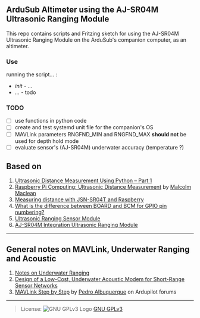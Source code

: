 ## ArduSub Altimeter using the AJ-SR04M Ultrasonic Ranging Module
This repo contains scripts and Fritzing sketch for using the AJ-SR04M Ultrasonic Ranging Module on the ArduSub's companion computer, as an altimeter.

### Use
running the script... :
- _init_ - ...
- _..._ - todo

### TODO
- [ ] use functions in python code
- [ ] create and test systemd unit file for the companion's OS
- [ ] MAVLink parameters RNGFND_MIN and RNGFND_MAX __should not__ be used for depth hold mode
- [ ] evaluate sensor's (AJ-SR04M) underwater accuracy (temperature ?)

<!-- info for the articles I used -->
## Based on
1. [Ultrasonic Distance Measurement Using Python – Part 1](https://www.raspberrypi-spy.co.uk/2012/12/ultrasonic-distance-measurement-using-python-part-1/#prettyPhoto)
1. [Raspberry Pi Computing: Ultrasonic Distance Measurement](https://leanpub.com/rpcultra/read#ultrasonic) by [Malcolm Maclean](https://twitter.com/d3noob)
1. [Measuring distance with JSN-SR04T and Raspberry](http://www.bambusekd.cz/dev/raspberry-measure-distance-JSN-SR04T)
1. [What is the difference between BOARD and BCM for GPIO pin numbering?](https://raspberrypi.stackexchange.com/questions/12966/what-is-the-difference-between-board-and-bcm-for-gpio-pin-numbering#12967)
1. [Ultrasonic Ranging Sensor Module](https://www.elecrow.com/wiki/index.php?title=Ultrasonic_Ranging_Sensor_Module)
1. [AJ-SR04M Integration Ultrasonic Ranging Module](https://www.aliexpress.com/item/AJ-SR04M-Integration-Ultrasonic-Ranging-Module-Reversing-Radar-Waterproof-Ultrasonic-Square-Wave-TTL-Serial-interface-20cm/32822088448.html)
---
## General notes on MAVLink, Underwater Ranging and Acoustic
1. [Notes on Underwater Ranging](https://www.maxbotix.com/tutorials5/126-notes-on-underwater-ranging.htm)
1. [Design of a Low-Cost, Underwater Acoustic Modem for Short-Range Sensor Networks](https://cseweb.ucsd.edu/~kastner/papers/oceans10-low_cost_modem.pdf)
1. [MAVLink Step by Step](https://discuss.ardupilot.org/t/mavlink-step-by-step/9629) by [Pedro Albuquerque](https://discuss.ardupilot.org/u/pedro_albuquerque/summary) on Ardupilot forums
---
> License: ![GNU GPLv3 Logo](https://www.gnu.org/graphics/gplv3-88x31.png) [GNU GPLv3](https://www.gnu.org/licenses/gpl-3.0.en.html)
